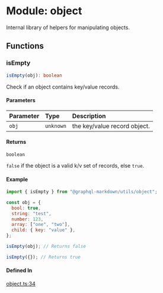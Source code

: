 # Module: object

Internal library of helpers for manipulating objects.

## Functions

### isEmpty

```ts
isEmpty(obj): boolean
```

Check if an object contains key/value records.

#### Parameters

| Parameter | Type      | Description                  |
| :-------- | :-------- | :--------------------------- |
| `obj`     | `unknown` | the key/value record object. |

#### Returns

`boolean`

`false` if the object is a valid k/v set of records, else `true`.

#### Example

```js
import { isEmpty } from "@graphql-markdown/utils/object";

const obj = {
  bool: true,
  string: "test",
  number: 123,
  array: ["one", "two"],
  child: { key: "value" },
};

isEmpty(obj); // Returns false

isEmpty({}); // Returns true
```

#### Defined In

[object.ts:34](https://github.com/graphql-markdown/graphql-markdown/blob/main/packages/utils/src/object.ts#L34)
